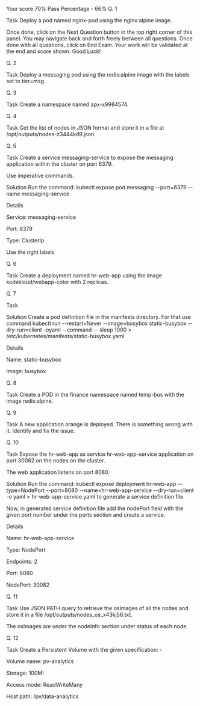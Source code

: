 
Your score
70%
Pass Percentage - 66%
Q. 1

Task
Deploy a pod named nginx-pod using the nginx:alpine image.

Once done, click on the Next Question button in the top right corner of this panel. You may navigate back and forth freely between all questions. Once done with all questions, click on End Exam. Your work will be validated at the end and score shown. Good Luck!

Q. 2

Task
Deploy a messaging pod using the redis:alpine image with the labels set to tier=msg.

Q. 3

Task
Create a namespace named apx-x9984574.

Q. 4

Task
Get the list of nodes in JSON format and store it in a file at /opt/outputs/nodes-z3444kd9.json.

Q. 5

Task
Create a service messaging-service to expose the messaging application within the cluster on port 6379.

Use imperative commands.

Solution
Run the command: kubectl expose pod messaging --port=6379 --name messaging-service

Details

Service: messaging-service

Port: 6379

Type: ClusterIp

Use the right labels

Q. 6

Task
Create a deployment named hr-web-app using the image kodekloud/webapp-color with 2 replicas.

Q. 7

Task

Solution
Create a pod definition file in the manifests directory. For that use command kubectl run --restart=Never --image=busybox static-busybox --dry-run=client -oyaml --command -- sleep 1000 > /etc/kubernetes/manifests/static-busybox.yaml

Details

Name: static-busybox


Image: busybox

Q. 8

Task
Create a POD in the finance namespace named temp-bus with the image redis:alpine.

Q. 9

Task
A new application orange is deployed. There is something wrong with it. Identify and fix the issue.

Q. 10

Task
Expose the hr-web-app as service hr-web-app-service application on port 30082 on the nodes on the cluster.

The web application listens on port 8080.

Solution
Run the command: kubectl expose deployment hr-web-app --type=NodePort --port=8080 --name=hr-web-app-service --dry-run=client -o yaml > hr-web-app-service.yaml to generate a service definition file.

Now, in generated service definition file add the nodePort field with the given port number under the ports section and create a service.

Details

Name: hr-web-app-service

Type: NodePort


Endpoints: 2

Port: 8080

NodePort: 30082

Q. 11

Task
Use JSON PATH query to retrieve the osImages of all the nodes and store it in a file /opt/outputs/nodes_os_x43kj56.txt.

The osImages are under the nodeInfo section under status of each node.

Q. 12

Task
Create a Persistent Volume with the given specification: -

Volume name: pv-analytics

Storage: 100Mi

Access mode: ReadWriteMany

Host path: /pv/data-analytics



